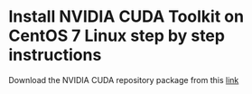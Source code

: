# Install NVIDIA CUDA Toolkit on CentOS 7 Linux step by step instructions

Download the NVIDIA CUDA repository package from this [link](https://developer.download.nvidia.com/compute/cuda/repos/rhel7/x86_64/)